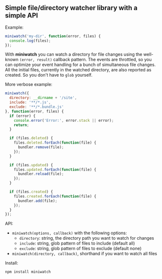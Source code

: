 ## Simple file/directory watcher library with a simple API

Example:

```javascript
miniwatch('my-dir', function(error, files) {
  console.log(files);
});
```

With **miniwatch** you can watch a directory for file changes using the well-known `(error, result)` callback pattern. The events are throttled, so you can optimize your event handling for a bunch of simultaneous file changes. All the initial files, currently in the watched directory, are also reported as created. So you don't have to `glob` yourself.

More verbose example:

```javascript
miniwatch({
  directory: __dirname + '/site',
  include: '**/*.js',
  exclude: '**/*.bundle.js'
}, function(error, files) {
  if (error) {
    console.error('Error:', error.stack || error);
    return;
  }

  if (files.deleted) {
    files.deleted.forEach(function(file) {
      bundler.remove(file);
    });
  }

  if (files.updated) {
    files.updated.forEach(function(file) {
      bundler.reload(file);
    });
  }

  if (files.created) {
    files.created.forEach(function(file) {
      bundler.add(file);
    });
  }
});
```

API:

 * `miniwatch(options, callback)` with the following options:
    * `directory`: string, the directory path you want to watch for changes
    * `include`: string, glob pattern of files to include (default all)
    * `exclude`: string, glob pattern of files to exclude (default none)
 * `miniwatch(directory, callback)`, shorthand if you want to watch all files

Install:

```bash
npm install miniwatch
```
